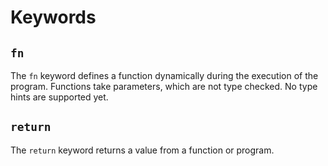 # Keywords

## `fn`
The `fn` keyword defines a function dynamically during the execution of the program. Functions take parameters, which are not type checked. No type hints are supported yet.

## `return`
The `return` keyword returns a value from a function or program.
